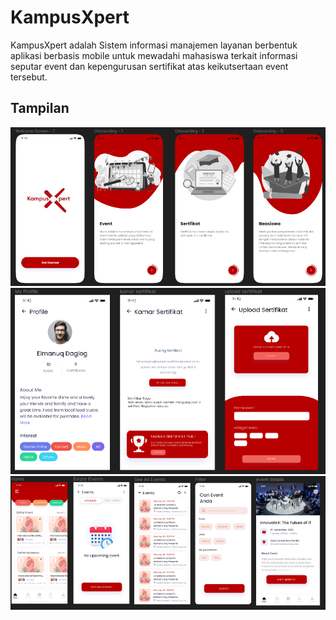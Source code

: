 # KampusXpert
KampusXpert adalah Sistem informasi manajemen layanan berbentuk aplikasi berbasis mobile untuk mewadahi mahasiswa terkait informasi seputar event dan kepengurusan sertifikat atas keikutsertaan event tersebut.

## Tampilan
![alt text](https://github.com/itsziel/UAS/blob/main/sc1.png)
![alt text](https://github.com/itsziel/UAS/blob/main/sc2.png)
![alt text](https://github.com/itsziel/UAS/blob/main/sc4.png)

